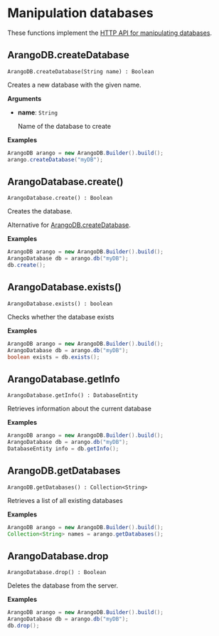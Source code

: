 <!-- don't edit here, its from https://@github.com/arangodb/arangodb-java-driver.git / docs/Drivers/ -->
# Manipulation databases

These functions implement the
[HTTP API for manipulating databases](../../../..//HTTP/Database/index.html).

## ArangoDB.createDatabase

```
ArangoDB.createDatabase(String name) : Boolean
```

Creates a new database with the given name.

**Arguments**

- **name**: `String`

  Name of the database to create

**Examples**

```Java
ArangoDB arango = new ArangoDB.Builder().build();
arango.createDatabase("myDB");
```

## ArangoDatabase.create()

```
ArangoDatabase.create() : Boolean
```

Creates the database.

Alternative for [ArangoDB.createDatabase](#arangodbcreatedatabase).

**Examples**

```Java
ArangoDB arango = new ArangoDB.Builder().build();
ArangoDatabase db = arango.db("myDB");
db.create();
```

## ArangoDatabase.exists()

```
ArangoDatabase.exists() : boolean
```

Checks whether the database exists

**Examples**

```Java
ArangoDB arango = new ArangoDB.Builder().build();
ArangoDatabase db = arango.db("myDB");
boolean exists = db.exists();
```

## ArangoDatabase.getInfo

```
ArangoDatabase.getInfo() : DatabaseEntity
```

Retrieves information about the current database

**Examples**

```Java
ArangoDB arango = new ArangoDB.Builder().build();
ArangoDatabase db = arango.db("myDB");
DatabaseEntity info = db.getInfo();
```

## ArangoDB.getDatabases

```
ArangoDB.getDatabases() : Collection<String>
```

Retrieves a list of all existing databases

**Examples**

```Java
ArangoDB arango = new ArangoDB.Builder().build();
Collection<String> names = arango.getDatabases();
```

## ArangoDatabase.drop

```
ArangoDatabase.drop() : Boolean
```

Deletes the database from the server.

**Examples**

```Java
ArangoDB arango = new ArangoDB.Builder().build();
ArangoDatabase db = arango.db("myDB");
db.drop();
```
